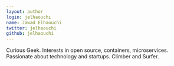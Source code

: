 ```yaml
---
layout: author
login: jelhaouchi
name: Jawad Elhaouchi
twitter: jelhaouchi
github: jelhaouchi
---
```

Curious Geek. Interests in open source, containers, microservices. Passionate about technology and startups. Climber and Surfer.
